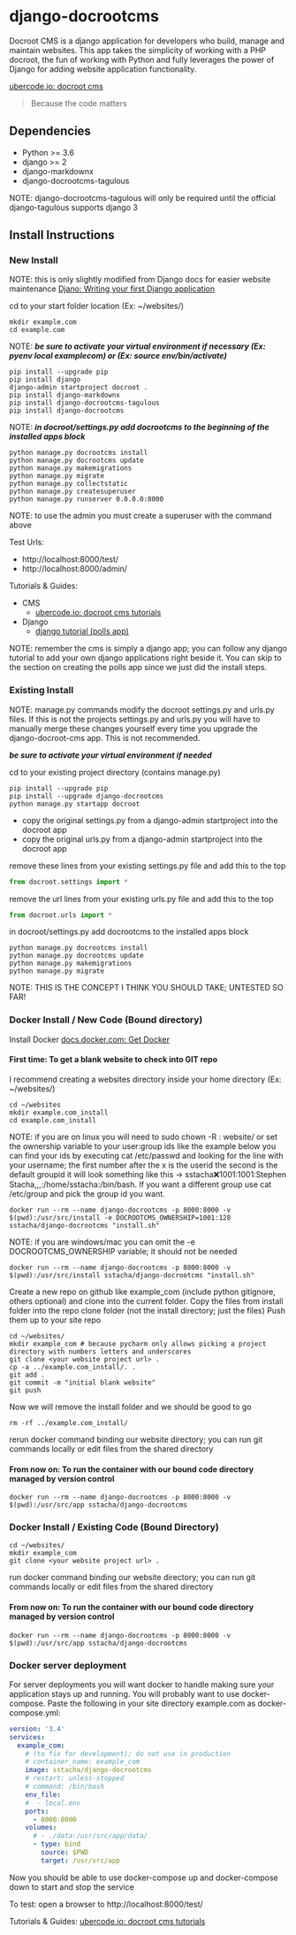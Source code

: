 # django-docrootcms
Docroot CMS is a django application for developers who build, manage and maintain websites.  This app takes the simplicity of working with a PHP docroot, the fun of working with Python and fully leverages the power of Django for adding website application functionality.

[ubercode.io: docroot cms](https://www.ubercode/io/products/docrootcms)
> Because the code matters

## Dependencies
* Python >= 3.6
* django >= 2
* django-markdownx
* django-docrootcms-tagulous

NOTE: django-docrootcms-tagulous will only be required until the official django-tagulous supports django 3

## Install Instructions
### New Install
NOTE: this is only slightly modified from Django docs for easier website maintenance
[Djano: Writing your first Django application](https://docs.djangoproject.com/en/3.0/intro/tutorial01/)

cd to your start folder location (Ex: ~/websites/)
```shell script
mkdir example.com
cd example.com
```
NOTE: ***be sure to activate your virtual environment if necessary 
(Ex: pyenv local examplecom) or (Ex: source env/bin/activate)***
```shell script
pip install --upgrade pip
pip install django
django-admin startproject docroot .
pip install django-markdownx
pip install django-docrootcms-tagulous
pip install django-docrootcms
```
NOTE: ***in docroot/settings.py add docrootcms to the beginning of the installed apps block***
```shell script
python manage.py docrootcms install
python manage.py docrootcms update
python manage.py makemigrations
python manage.py migrate
python manage.py collectstatic
python manage.py createsuperuser
python manage.py runserver 0.0.0.0:8000
```
NOTE: to use the admin you must create a superuser with the command above

Test Urls:
- http://localhost:8000/test/
- http://localhost:8000/admin/

Tutorials & Guides: 
- CMS
    - [ubercode.io: docroot cms tutorials](https://www.ubercode/io/products/docrootcms/tutorials)
- Django
    - [django tutorial (polls app)](https://docs.djangoproject.com/en/3.1/intro/tutorial01/)

NOTE: remember the cms is simply a django app; you can follow any django tutorial to add your own django applications right beside it.  You can skip to the section on creating the polls app since we just did the install steps.

### Existing Install
NOTE: manage.py commands modify the docroot settings.py and urls.py files.  If this is not the projects settings.py and urls.py you will have to manually merge these changes yourself every time you upgrade the django-docroot-cms app.  This is not recommended.

***be sure to activate your virtual environment if needed***

cd to your existing project directory (contains manage.py)
```shell script
pip install --upgrade pip
pip install --upgrade django-docrootcms
python manage.py startapp docroot
```

* copy the original settings.py from a django-admin startproject into the docroot app
* copy the original urls.py from a django-admin startproject into the docroot app

remove these lines from your existing settings.py file and add this to the top
```python
from docroot.settings import *
```
remove the url lines from your existing urls.py file and add this to the top
```python
from docroot.urls import *
```
in docroot/settings.py add docrootcms to the installed apps block
```shell script
python manage.py docrootcms install
python manage.py docrootcms update
python manage.py makemigrations
python manage.py migrate
```
NOTE: THIS IS THE CONCEPT I THINK YOU SHOULD TAKE; UNTESTED SO FAR!

### Docker Install / New Code (Bound directory)

Install Docker [docs.docker.com: Get Docker](https://docs.docker.com/get-docker/) 

#### First time: To get a blank website to check into GIT repo

I recommend creating a websites directory inside your home directory (Ex: ~/websites/)

```shell script
cd ~/websites
mkdir example.com_install
cd example.com_install
```

NOTE: if you are on linux you will need to sudo chown -R <yourusername>:<yourgroupname> website/ or set the ownership variable to your user:group ids like the example below
    you can find your ids by executing cat /etc/passwd and looking for the line with your username; the first number after the x is the userid the second is the default groupid
    it will look something like this -> sstacha:x:1001:1001:Stephen Stacha,,,:/home/sstacha:/bin/bash.  If you want a different group use cat /etc/group and pick the group id you want.

```shell script
docker run --rm --name django-docrootcms -p 8000:8000 -v $(pwd):/usr/src/install -e DOCROOTCMS_OWNERSHIP=1001:128 sstacha/django-docrootcms "install.sh"
```
NOTE: if you are windows/mac you can omit the -e DOCROOTCMS_OWNERSHIP variable; it should not be needed
```shell scriptyou can find your groupid
docker run --rm --name django-docrootcms -p 8000:8000 -v $(pwd):/usr/src/install sstacha/django-docrootcms "install.sh"
```

Create a new repo on github like example_com (include python gitignore, others optional) and clone into the current folder.
Copy the files from install folder into the repo clone folder (not the install directory; just the files)
Push them up to your site repo
```shell script
cd ~/websites/
mkdir example_com # because pycharm only allows picking a project directory with numbers letters and underscores
git clone <your website project url> .
cp -a ../example.com_install/. .
git add .
git commit -m "initial blank website"
git push
```
Now we will remove the install folder and we should be good to go
```shell script
rm -rf ../example.com_install/
```
rerun docker command binding our website directory; you can run git commands locally or edit files from the shared directory

#### From now on: To run the container with our bound code directory managed by version control
```shell script
docker run --rm --name django-docrootcms -p 8000:8000 -v $(pwd):/usr/src/app sstacha/django-docrootcms
```

### Docker Install / Existing Code (Bound Directory)
```shell script
cd ~/websites/
mkdir example_com
git clone <your website project url> .
```

run docker command binding our website directory; you can run git commands locally or edit files from the shared directory
#### From now on: To run the container with our bound code directory managed by version control
```shell script
docker run --rm --name django-docrootcms -p 8000:8000 -v $(pwd):/usr/src/app sstacha/django-docrootcms
```


### Docker server deployment
For server deployments you will want docker to handle making sure your application stays up and running.  You will probably 
want to use docker-compose.  Paste the following in your site directory example.com as docker-compose.yml:

```yaml
version: '3.4'
services:
  example_com:
    # (to fix for development); do not use in production
    # container_name: example_com
    image: sstacha/django-docrootcms
    # restart: unless-stopped
    # command: /bin/bash
    env_file: 
    #  - local.env
    ports:
      - 8000:8000
    volumes:
      # - ./data:/usr/src/app/data/
      - type: bind
        source: $PWD
        target: /usr/src/app

```

Now you should be able to use docker-compose up and docker-compose down to start and stop the service

To test: open a browser to http://localhost:8000/test/

Tutorials & Guides: [ubercode.io: docroot cms tutorials](https://www.ubercode/io/products/docrootcms/tutorials)

